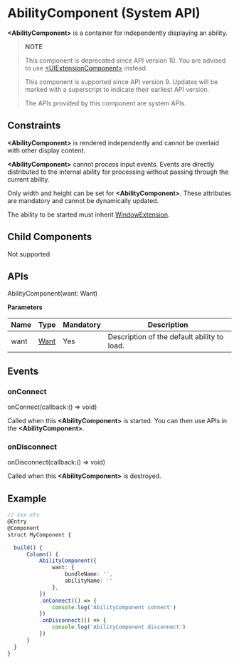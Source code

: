 # AbilityComponent (System API)

**\<AbilityComponent>** is a container for independently displaying an ability.

>  **NOTE**
>
>  This component is deprecated since API version 10. You are advised to use [\<UIExtensionComponent>](ts-container-ui-extension-component-sys.md) instead.
>
>  This component is supported since API version 9. Updates will be marked with a superscript to indicate their earliest API version.
>
>  The APIs provided by this component are system APIs.

## Constraints

**\<AbilityComponent>** is rendered independently and cannot be overlaid with other display content.

**\<AbilityComponent>** cannot process input events. Events are directly distributed to the internal ability for processing without passing through the current ability.

Only width and height can be set for **\<AbilityComponent>**. These attributes are mandatory and cannot be dynamically updated.

The ability to be started must inherit [WindowExtension](../apis/js-apis-application-windowExtensionAbility.md).

## Child Components

Not supported


## APIs

AbilityComponent(want: Want)

**Parameters**

| Name | Type                                    | Mandatory  | Description           |
| ---- | ---------------------------------------- | ---- | --------------- |
| want | [Want](../apis/js-apis-app-ability-want.md) | Yes   | Description of the default ability to load.|


## Events

### onConnect

onConnect(callback:() =&gt; void)

Called when this **\<AbilityComponent>** is started. You can then use APIs in the **\<AbilityComponent>**.

### onDisconnect

onDisconnect(callback:() =&gt; void)

Called when this **\<AbilityComponent>** is destroyed.

## Example

```ts
// xxx.ets
@Entry
@Component
struct MyComponent {

  build() {
      Column() {
          AbilityComponent({
              want: {
                  bundleName: '',
                  abilityName: ''
              },
          })
          .onConnect(() => {
              console.log('AbilityComponent connect')
          })
          .onDisconnect(() => {
              console.log('AbilityComponent disconnect')
          })
      }
  }
}
```
